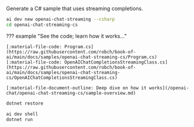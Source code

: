 Generate a C# sample that uses streaming completions.

``` bash
ai dev new openai-chat-streaming --csharp
cd openai-chat-streaming-cs
```

??? example "See the code; learn how it works..."

    [:material-file-code: Program.cs](https://raw.githubusercontent.com/robch/book-of-ai/main/docs/samples/openai-chat-streaming-cs/Program.cs)  
    [:material-file-code: OpenAIChatCompletionsStreamingClass.cs](https://raw.githubusercontent.com/robch/book-of-ai/main/docs/samples/openai-chat-streaming-cs/OpenAIChatCompletionsStreamingClass.cs)  

    [:material-file-document-outline: Deep dive on how it works](/openai-chat/openai-chat-streaming-cs/sample-overview.md)  

``` bash title="Install dependencies"
dotnet restore
```

``` bash title="Run the sample"
ai dev shell
dotnet run
```

